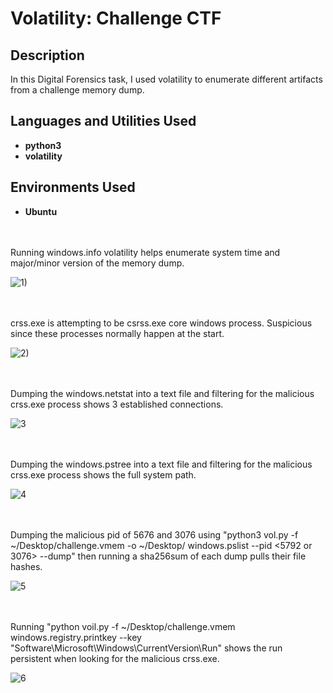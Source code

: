 # Volatility: Challenge CTF

<h2>Description</h2>
In this Digital Forensics task, I used volatility to enumerate different artifacts from a challenge memory dump.    

<h2>Languages and Utilities Used</h2>

- <b>python3</b>
- <b>volatility</b>

<h2>Environments Used </h2>

- <b>Ubuntu</b> 

<br />
<br />
Running windows.info volatility helps enumerate system time and major/minor version of the memory dump. 

![1) ](https://github.com/user-attachments/assets/04668653-6173-402e-9964-19a4f22f58f5)

<br />
<br />
crss.exe is attempting to be csrss.exe core windows process. Suspicious since these processes normally happen at the start. 

![2)](https://github.com/user-attachments/assets/db04ecc3-30ac-4ddc-a872-2b73b792d61e)

<br />
<br />  
Dumping the windows.netstat into a text file and filtering for the malicious crss.exe process shows 3 established connections. 

![3](https://github.com/user-attachments/assets/edadf69a-4d5a-4465-9044-efc679217ae4)

<br />
<br />
Dumping the windows.pstree into a text file and filtering for the malicious crss.exe process shows the full system path. 

![4](https://github.com/user-attachments/assets/a22a2cab-0187-4498-b1f1-109e1421bea0)

<br />
<br />
Dumping the malicious pid of 5676 and 3076 using "python3 vol.py -f ~/Desktop/challenge.vmem -o ~/Desktop/ windows.pslist --pid <5792 or 3076> --dump" then running a sha256sum of each dump pulls their file hashes. 

![5](https://github.com/user-attachments/assets/873929b5-4a56-45b0-ab96-6a5c9772d08e)

<br />
<br />  
Running "python voil.py -f ~/Desktop/challenge.vmem windows.registry.printkey --key "Software\Microsoft\Windows\CurrentVersion\Run" shows the run persistent when looking for the malicious crss.exe. 

![6](https://github.com/user-attachments/assets/740a1dcf-29fd-44c2-979c-ba476e143001)

<br />
<br />
